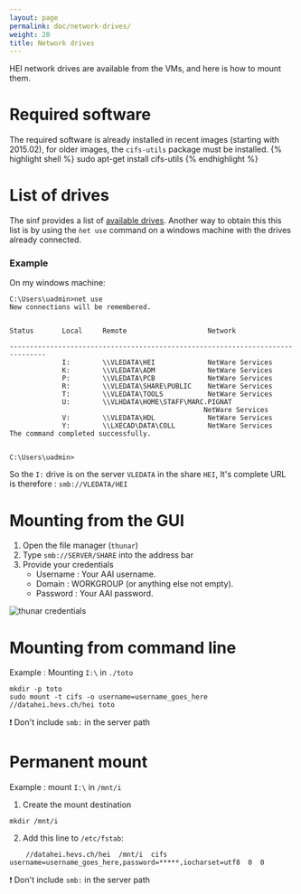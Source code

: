 ```yaml
---
layout: page
permalink: doc/network-drives/
weight: 20
title: Network drives
---
```


HEI network drives are available from the VMs, and here is how to mount them.

# Required software
The required software is already installed in recent images (starting with 2015.02), for older images, the `cifs-utils` package must be installed.
{% highlight shell %}
sudo apt-get install cifs-utils
{% endhighlight %}

# List of drives
The sinf provides a list of [available drives](https://sinf.hevs.ch/fr-fr/Ressources/R%C3%A9seau/Lecteurs-r%C3%A9seau).
Another way to obtain this this list is by using the `ǹet use` command on a windows machine with the drives already connected.

### Example
On my windows machine:

```
C:\Users\uadmin>net use
New connections will be remembered.


Status       Local     Remote                    Network

-------------------------------------------------------------------------------
             I:        \\VLEDATA\HEI             NetWare Services
             K:        \\VLEDATA\ADM             NetWare Services
             P:        \\VLEDATA\PCB             NetWare Services
             R:        \\VLEDATA\SHARE\PUBLIC    NetWare Services
             T:        \\VLEDATA\TOOLS           NetWare Services
             U:        \\VLHDATA\HOME\STAFF\MARC.PIGNAT
                                                NetWare Services
             V:        \\VLEDATA\HDL             NetWare Services
             Y:        \\LXECAD\DATA\COLL        NetWare Services
The command completed successfully.


C:\Users\uadmin>
```
So the `I:` drive is on the server `VLEDATA` in the share `HEI`, It's complete URL is therefore : `smb://VLEDATA/HEI`


# Mounting from the GUI
1. Open the file manager (`thunar`)
2. Type `smb://SERVER/SHARE` into the address bar
3. Provide your credentials
	* Username : Your AAI username.
	* Domain : WORKGROUP (or anything else not empty).
	* Password : Your AAI password.

![thunar credentials](../../images/doc/thunar_network_drive.png)

# Mounting from command line
Example : Mounting `I:\` in `./toto`

	mkdir -p toto
	sudo mount -t cifs -o username=username_goes_here //datahei.hevs.ch/hei toto

:exclamation: Don't include `smb:` in the server path

# Permanent mount
Example : mount `I:\` in `/mnt/i`

1. Create the mount destination
```
mkdir /mnt/i
```

2. Add this line to `/etc/fstab`:
```
	//datahei.hevs.ch/hei  /mnt/i  cifs  username=username_goes_here,password=*****,iocharset=utf8  0  0
```
:exclamation: Don't include `smb:` in the server path


